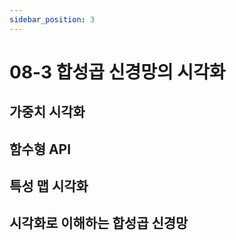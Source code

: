 ```yaml
---
sidebar_position: 3
---
```


# 08-3 합성곱 신경망의 시각화

## 가중치 시각화

## 함수형 API

## 특성 맵 시각화

## 시각화로 이해하는 합성곱 신경망
